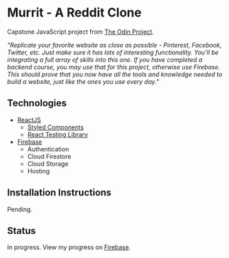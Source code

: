 # Murrit - A Reddit Clone

Capstone JavaScript project from [The Odin Project](https://www.theodinproject.com/paths/full-stack-javascript/courses/javascript/lessons/final-project).

*"Replicate your favorite website as close as possible - Pinterest, Facebook, Twitter, etc. Just make sure it has lots of interesting functionality. You’ll be integrating a full array of skills into this one. If you have completed a backend course, you may use that for this project, otherwise use Firebase. This should prove that you now have all the tools and knowledge needed to build a website, just like the ones you use every day."*

## Technologies
- [ReactJS](https://reactjs.org/)
  - [Styled Components](https://styled-components.com/)
  - [React Testing Library](https://testing-library.com/docs/react-testing-library/intro/)
- [Firebase](https://firebase.google.com/)
  - Authentication
  - Cloud Firestore
  - Cloud Storage
  - Hosting

## Installation Instructions

Pending.

## Status

In progress. View my progress on [Firebase](https://murrit-ec42e.web.app).